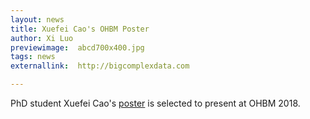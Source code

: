 ```yaml
---
layout: news
title: Xuefei Cao's OHBM Poster
author: Xi Luo
previewimage:  abcd700x400.jpg
tags: news
externallink:  http://bigcomplexdata.com

---
```


PhD student Xuefei Cao's [poster](http://rluo.github.io/posters/Luo_LargeScalePython.pdf) is selected to present at OHBM 2018.
